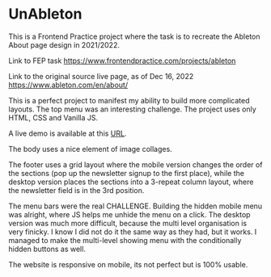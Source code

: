 # UnAbleton

This is a Frontend Practice project where the task is to recreate the Ableton About page design in 2021/2022.

Link to FEP task
https://www.frontendpractice.com/projects/ableton

Link to the original source live page, as of Dec 16, 2022
https://www.ableton.com/en/about/

This is a perfect project to manifest my ability to build more complicated layouts. The top menu was an interesting challenge. The project uses only HTML, CSS and Vanilla JS.

A live demo is available at this [URL](https://unableton-demo-agnar.netlify.app/).

The body uses a nice element of image collages.

The footer uses a grid layout where the mobile version changes the order of the sections (pop up the newsletter signup to the first place), while the desktop version places the sections into a 3-repeat column layout, where the newsletter field is in the 3rd position.

The menu bars were the real CHALLENGE.
Building the hidden mobile menu was alright, where JS helps me unhide the menu on a click.
The desktop version was much more difficult, because the multi level organisation is very finicky. I know I did not do it the same way as they had, but it works. I managed to make the multi-level showing menu with the conditionally hidden buttons as well.

The website is responsive on mobile, its not perfect but is 100% usable.
